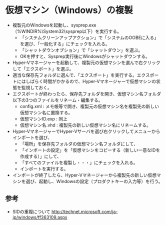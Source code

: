 ﻿# 仮想マシン（Windows）の複製


- 複製元のWindowsを起動し、sysprep.exe（%WINDIR%\System32\sysprep以下）を実行する。
  - 「システムクリーンアップアクション」で「システムのOOBEに入る」を選び、「一般化する」にチェックを入れる。
  - 「シャットダウンオプション」で「シャットダウン」を選ぶ。
  - OKを押すと、Sysprep実行後にWindowsがシャットダウンする。
- Hyper-Vマネージャーを起動して、複製元の仮想マシンを選んで右クリックして「エクスポート」を選ぶ。
- 適当な保存先フォルダに選んで、「エクスポート」を実行する。エクスポートにはしばらく時間がかかるので、Hyper-Vマネージャーで仮想マシンの状態を監視しておく。
- エクスポートが終わったら、保存先フォルダを開き、仮想マシン名フォルダ以下の3つのファイルをリネーム・編集する。
  - config.xml : メモ帳等で開き、複製元の仮想マシン名を複製先の新しい仮想マシン名に置換する。
  - 仮想マシンID.exp  : 同上
  - 仮想マシン名.vhd : 複製先の新しい仮想マシン名にリネームする。
- Hyper-VマネージャーでHyper-Vサーバを選び右クリックしてメニューからインポートを選び、
  - 「場所」を保存先フォルダの仮想マシン名フォルダにして、
  - 「インポートの設定」を「仮想マシンをコピーする（新しい一意なIDを作成する）」にして、
  - 「すべてのファイルを複製し・・・」にチェックを入れる。
  - インポートを実行する。
- インポートが終了したら、Hyper-Vマネージャーから複製先の新しい仮想マシンを選び、起動し、Windowsの設定（プロダクトキーの入力等）を行う。

## 参考

- SIDの重複について http://technet.microsoft.com/ja-jp/windows/ff363109.aspx
